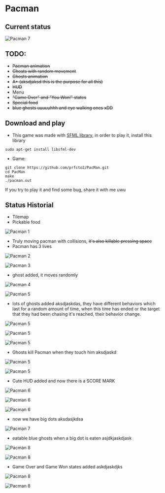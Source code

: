 # Pacman

## Current status

![Pacman 7](assets/Captures/capture47.png)

## TODO:
* ~~Pacman animation~~
* ~~Ghosts with random movement~~
* ~~Ghosts animation~~
* ~~A* (aksdjaksd this is the purpose for all this)~~
* ~~HUD~~
* Menu
* ~~"Game Over" and "You Won!" states~~
* ~~Special food~~
* ~~blue ghosts uuuuuhhh and eye walking ones xDD~~

## Download and play
* This game was made with [SFML library](https://www.sfml-dev.org/), in order to play it, install this library
```
sudo apt-get install libsfml-dev
```

* Game:
```
git clone https://github.com/prfcto2/PacMan.git
cd PacMan
make
./pacman.out
```

If you try to play it and find some bug, share it with me uwu

## Status Historial
* Tilemap
* Pickable food

![Pacman 1](assets/Captures/capture4.png)

* Truly moving pacman with collisions, ~~it's also killable pressing space~~
* Pacman has 3 lives

![Pacman 2](assets/Captures/capture1.png)

![Pacman 3](assets/Captures/capture5.png)

* ghost added, it moves randomly

![Pacman 4](assets/Captures/capture7.png)

![Pacman 5](assets/Captures/capture9.png)

* lots of ghosts added aksdjaskdas, they have different behaviors which last for a random amount of time, when this time has ended or the target that they had been chasing it's reached, their behavior change.

![Pacman 5](assets/Captures/capture10.png)

![Pacman 5](assets/Captures/capture13.png)

![Pacman 5](assets/Captures/capture14.png)

* Ghosts kill Pacman when they touch him aksdjaskd

![Pacman 5](assets/Captures/capture15.png)

![Pacman 5](assets/Captures/capture16.png)

* Cute HUD added and now there is a SCORE MARK

![Pacman 6](assets/Captures/capture24.png)

![Pacman 6](assets/Captures/capture25.png)

![Pacman 6](assets/Captures/capture26.png)

* now we have big dots aksdasjkdsa

![Pacman 7](assets/Captures/capture38.png)

* eatable blue ghosts when a big dot is eaten asjdkjaskdjask

![Pacman 8](assets/Captures/capture44.png)

![Pacman 8](assets/Captures/capture45.png)

* Game Over and Game Won states added askdjaskdjks

![Pacman 8](assets/Captures/capture55.png)

![Pacman 8](assets/Captures/capture58.png)
